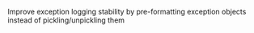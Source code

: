 Improve exception logging stability by pre-formatting exception objects instead of pickling/unpickling them
